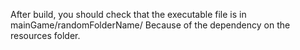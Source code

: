 After build, you should check that the executable file is in mainGame/randomFolderName/
Because of the dependency on the resources folder.
